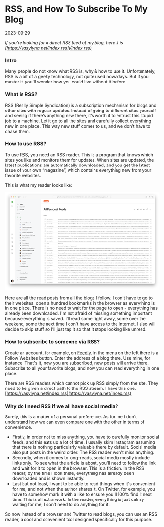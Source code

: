 # RSS, and How To Subscribe To My Blog

2023-09-29

*If you're looking for a direct RSS feed of my blog, here it is 
[https://vasylyna.net/index.rss](/index.rss)*

### Intro

Many people do not know what RSS is, why & how to use it. Unfortunately, RSS is a bit of a geeky technology, not quite used nowadays. But if you master it, you'll wonder how you could live without it before.

### What is RSS? 

RSS (Really Simple Syndication) is a subscription mechanism for blogs and other sites with regular updates. Instead of going to different sites yourself and seeing if there’s anything new there, it’s worth it to entrust this stupid job to a machine. Let it go to all the sites and carefully collect everything new in one place. This way new stuff comes to us, and we don’t have to chase them.

### How to use RSS?

To use RSS, you need an RSS reader. This is a program that knows which sites you like and monitors them for updates. When sites are updated, the latest publications are automatically downloaded, and you get the latest issue of your own “magazine”, which contains everything new from your favorite websites.

This is what my reader looks like:

![rss-reader.jpg](/public/images/feedly.jpeg)

Here are all the read posts from all the blogs I follow. I don’t have to go to their websites, open a hundred bookmarks in the browser as everything is in one place. There is no need to wait for the page to open - everything has already been downloaded. I'm not afraid of missing something important because everything is saved. I’ll read some right away, some over the weekend, some the next time I don't have access to the Internet. I also will decide to skip stuff so I’ll just tap it so that it stops looking like unread.

### How to subscribe to someone via RSS? 

Create an account, for example, on [Feedly](https://feedly.com/). In the menu on the left there is a Follow Websites button. Enter the address of a blog there. Use mine, for instance. That's it, now you are subscribed, new posts will arrive there. Subscribe to all your favorite blogs, and now you can read everything in one place.

There are RSS readers which cannot pick up RSS simply from the site. They need to be given a direct path to the RSS stream. I have this one: 
[https://vasylyna.net/index.rss](https://vasylyna.net/index.rss)

###  Why do I need RSS if we all have social media?
Surely, this is a matter of a personal preference. As for me I don’t understand how we can even compare one with the other in terms of convenience.

- Firstly, in order not to miss anything, you have to carefully monitor social feeds, and this eats up a lot of time. I usually skim Instagram assuming that there is nothing particularly valuable there by default. Social media also put posts in the weird order. The RSS reader won't miss anything.
- Secondly, when it comes to long-reads, social media mostly include links only. To see what the article is about, you'll need to follow the link and wait for it to open in the browser. This is a friction. In the RSS reader, by the time I look there, everything has already been downloaded and is shown instantly.
- Last but not least, I want to be able to read things when it's convenient for me, and not when the author shares it. On Twitter, for example, you have to somehow mark it with a like to ensure you'll 100% find it next time. This is all extra work. In the reader, everything is just calmly waiting for me, I don’t need to do anything for it.

So now instead of a browser and Twitter to read blogs, you can use an RSS reader, a cool and convenient tool designed specifically for this purpose.
